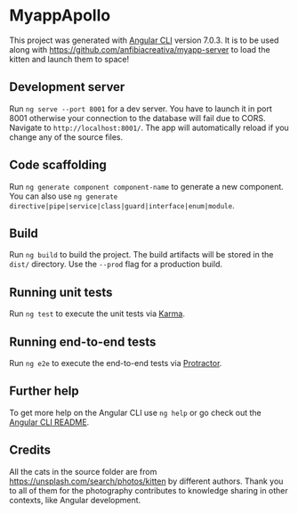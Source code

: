 # MyappApollo

This project was generated with [Angular CLI](https://github.com/angular/angular-cli) version 7.0.3. It is to be used along with https://github.com/anfibiacreativa/myapp-server to load the kitten and launch them to space! 

## Development server

Run `ng serve --port 8001` for a dev server. You have to launch it in port 8001 otherwise your connection to the database will fail due to CORS. Navigate to `http://localhost:8001/`. The app will automatically reload if you change any of the source files.

## Code scaffolding

Run `ng generate component component-name` to generate a new component. You can also use `ng generate directive|pipe|service|class|guard|interface|enum|module`.

## Build

Run `ng build` to build the project. The build artifacts will be stored in the `dist/` directory. Use the `--prod` flag for a production build.

## Running unit tests

Run `ng test` to execute the unit tests via [Karma](https://karma-runner.github.io).

## Running end-to-end tests

Run `ng e2e` to execute the end-to-end tests via [Protractor](http://www.protractortest.org/).

## Further help

To get more help on the Angular CLI use `ng help` or go check out the [Angular CLI README](https://github.com/angular/angular-cli/blob/master/README.md).

## Credits

All the cats in the source folder are from https://unsplash.com/search/photos/kitten by different authors. Thank you to all of them for the photography contributes to knowledge sharing in other contexts, like Angular development.

